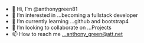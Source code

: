 - 👋 Hi, I’m @anthonygreen81
- 👀 I’m interested in ...becoming a fullstack developer
- 🌱 I’m currently learning ...github and bootstrap4
- 💞️ I’m looking to collaborate on ...Projects
- 📫 How to reach me ...anthony_green@att.net

<!---
anthonygreen81/anthonygreen81 is a ✨ special ✨ repository because its `README.md` (this file) appears on your GitHub profile.
You can click the Preview link to take a look at your changes.
--->
